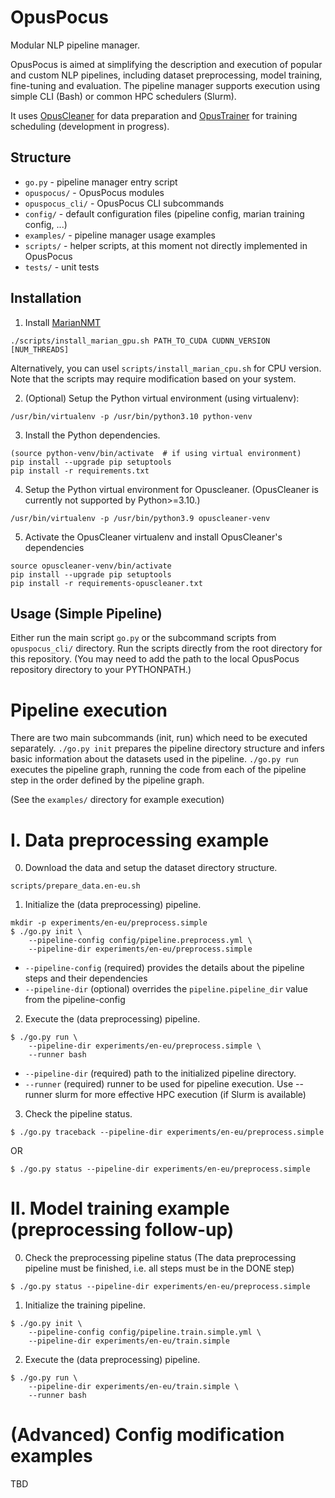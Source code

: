 # OpusPocus

Modular NLP pipeline manager.

OpusPocus is aimed at simplifying the description and execution of popular and custom NLP pipelines, including dataset preprocessing, model training, fine-tuning and evaluation.
The pipeline manager supports execution using simple CLI (Bash) or common HPC schedulers (Slurm).

It uses [OpusCleaner](https://github.com/hplt-project/OpusCleaner/tree/main) for data preparation and [OpusTrainer](https://github.com/hplt-project/OpusTrainer) for training scheduling (development in progress).


## Structure

- `go.py` - pipeline manager entry script
- `opuspocus/` - OpusPocus modules
- `opuspocus_cli/` - OpusPocus CLI subcommands
- `config/` - default configuration files (pipeline config, marian training config, ...)
- `examples/` - pipeline manager usage examples
- `scripts/` - helper scripts, at this moment not directly implemented in OpusPocus
- `tests/` - unit tests


## Installation


1. Install [MarianNMT](https://marian-nmt.github.io/docs/)
```
./scripts/install_marian_gpu.sh PATH_TO_CUDA CUDNN_VERSION [NUM_THREADS]
```
Alternatively, you can usel `scripts/install_marian_cpu.sh` for CPU version. Note that the scripts may require modification based on your system.

2. (Optional) Setup the Python virtual environment (using virtualenv):
```
/usr/bin/virtualenv -p /usr/bin/python3.10 python-venv
```

3. Install the Python dependencies.
```
(source python-venv/bin/activate  # if using virtual environment)
pip install --upgrade pip setuptools
pip install -r requirements.txt
```

4. Setup the Python virtual environment for Opuscleaner. (OpusCleaner is currently not supported by Python>=3.10.)
```
/usr/bin/virtualenv -p /usr/bin/python3.9 opuscleaner-venv
```

5. Activate the OpusCleaner virtualenv and install OpusCleaner's dependencies
```
source opuscleaner-venv/bin/activate
pip install --upgrade pip setuptools
pip install -r requirements-opuscleaner.txt
```


## Usage (Simple Pipeline)

Either run the main script `go.py` or the subcommand scripts from `opuspocus_cli/` directory.
Run the scripts directly from the root directory for this repository.
(You may need to add the path to the local OpusPocus repository directory to your PYTHONPATH.)

# Pipeline execution

There are two main subcommands (init, run) which need to be executed separately.
`./go.py init` prepares the pipeline directory structure and infers basic information about the datasets used in the pipeline.
`./go.py run` executes the pipeline graph, running the code from each of the pipeline step in the order defined by the pipeline graph.

(See the ``examples/`` directory for example execution)

# I. Data preprocessing example

0. Download the data and setup the dataset directory structure.
```
scripts/prepare_data.en-eu.sh
```

1. Initialize the (data preprocessing) pipeline.
```
mkdir -p experiments/en-eu/preprocess.simple
$ ./go.py init \
    --pipeline-config config/pipeline.preprocess.yml \
    --pipeline-dir experiments/en-eu/preprocess.simple
```
- `--pipeline-config` (required) provides the details about the pipeline steps and their dependencies
- `--pipeline-dir` (optional) overrides the `pipeline.pipeline_dir` value from the pipeline-config

2. Execute the (data preprocessing) pipeline.
```
$ ./go.py run \
    --pipeline-dir experiments/en-eu/preprocess.simple \
    --runner bash 
```
- `--pipeline-dir` (required) path to the initialized pipeline directory.
- `--runner` (required) runner to be used for pipeline execution. Use --runner slurm for more effective HPC execution (if Slurm is available)

3. Check the pipeline status.
```
$ ./go.py traceback --pipeline-dir experiments/en-eu/preprocess.simple
```
OR
```
$ ./go.py status --pipeline-dir experiments/en-eu/preprocess.simple
```

# II. Model training example (preprocessing follow-up)

0. Check the preprocessing pipeline status (The data preprocessing pipeline must be finished, i.e. all steps must be in the DONE step)
```
$ ./go.py status --pipeline-dir experiments/en-eu/preprocess.simple
```

1. Initialize the training pipeline.
```
$ ./go.py init \
    --pipeline-config config/pipeline.train.simple.yml \
    --pipeline-dir experiments/en-eu/train.simple 
```

2. Execute the (data preprocessing) pipeline.
```
$ ./go.py run \
    --pipeline-dir experiments/en-eu/train.simple \
    --runner bash 
```

# (Advanced) Config modification examples

TBD
